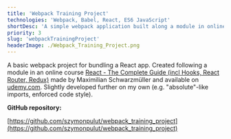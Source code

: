 ```yaml
---
title: 'Webpack Training Project'
technologies: 'Webpack, Babel, React, ES6 JavaScript'
shortDesc: 'A simple webpack application built along a module in online React course.'
priority: 3
slug: 'webpackTrainingProject'
headerImage: ./Webpack_Training_Project.png
---
```


A basic webpack project for bundling a React app. Created following a module in an online course [React - The Complete Guide (incl Hooks, React Router, Redux)](https://www.udemy.com/course/react-the-complete-guide-incl-redux/) made by Maximilian Schwarzmüller and available on [udemy.com](https://www.udemy.com/). Slightly developed further on my own (e.g. "absolute"-like imports, enforced code style).

**GitHub repository:**

[https://github.com/szymonpulut/webpack_training_project](https://github.com/szymonpulut/webpack_training_project)
